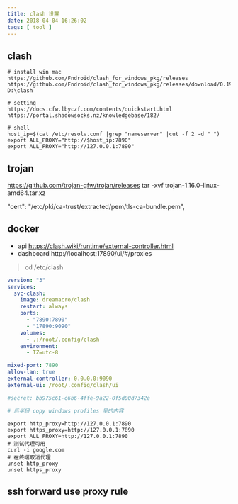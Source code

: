 ```yaml
---
title: clash 设置
date: 2018-04-04 16:26:02
tags: [ tool ]
---
```


## clash

```shell
# install win mac
https://github.com/Fndroid/clash_for_windows_pkg/releases
https://github.com/Fndroid/clash_for_windows_pkg/releases/download/0.19.12/Clash.for.Windows.Setup.0.19.12.exe
D:\clash

# setting
https://docs.cfw.lbyczf.com/contents/quickstart.html
https://portal.shadowsocks.nz/knowledgebase/182/

# shell
host_ip=$(cat /etc/resolv.conf |grep "nameserver" |cut -f 2 -d " ")
export ALL_PROXY="http://$host_ip:7890"
export ALL_PROXY="http://127.0.0.1:7890"
```

## trojan

https://github.com/trojan-gfw/trojan/releases
tar -xvf trojan-1.16.0-linux-amd64.tar.xz

"cert": "/etc/pki/ca-trust/extracted/pem/tls-ca-bundle.pem",

## docker

- api https://clash.wiki/runtime/external-controller.html
- dashboard http://localhost:17890/ui/#/proxies

> cd /etc/clash

```yaml title="docker-compose.yml"
version: "3"
services:
  svc-clash:
    image: dreamacro/clash
    restart: always
    ports:
      - "7890:7890"
      - "17890:9090"
    volumes:
      - .:/root/.config/clash
    environment:
      - TZ=utc-8
```

```yaml title="docker-compose.yml"
mixed-port: 7890
allow-lan: true
external-controller: 0.0.0.0:9090
external-ui: /root/.config/clash/ui

#secret: bb975c61-c6b6-4ffe-9a22-0f5d00d7342e

# 后半段 copy windows profiles 里的内容
```

```shell
export http_proxy=http://127.0.0.1:7890
export https_proxy=http://127.0.0.1:7890
export ALL_PROXY=http://127.0.0.1:7890
# 测试代理可用
curl -i google.com
# 在终端取消代理
unset http_proxy
unset https_proxy
```


## ssh forward use proxy rule

```js

```
